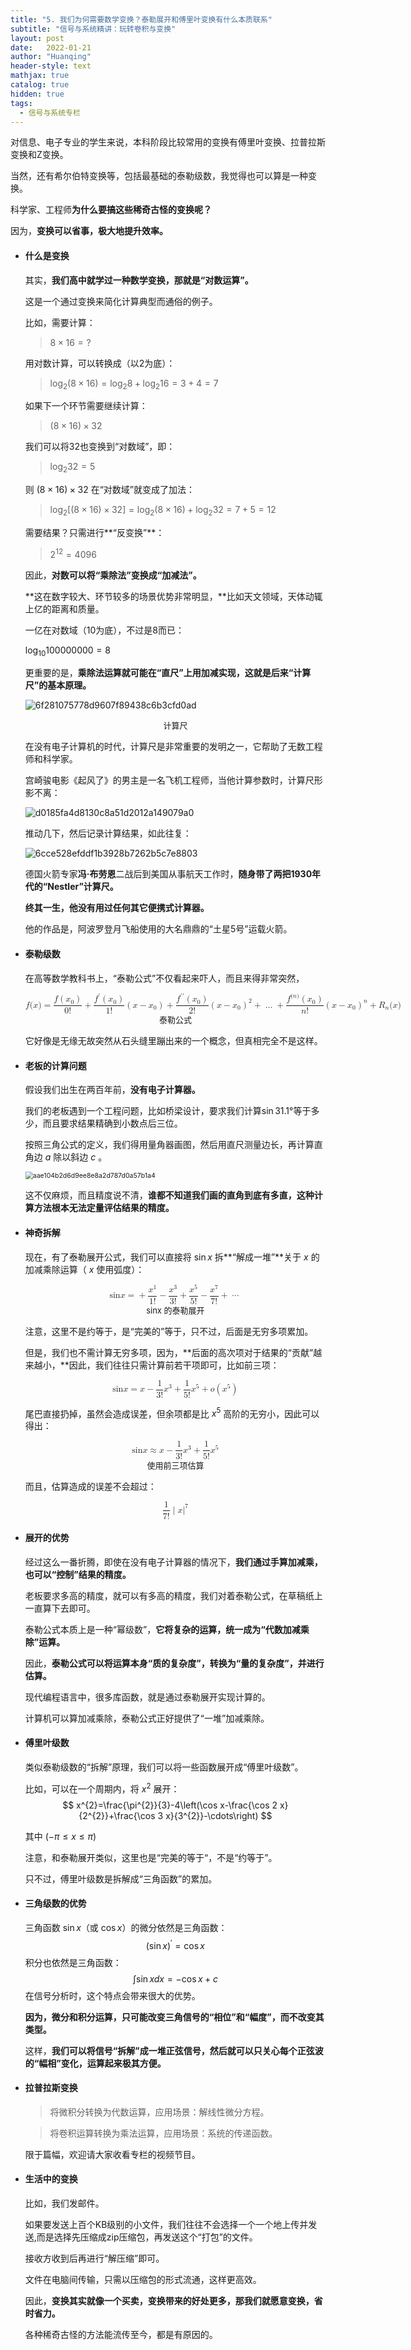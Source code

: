 ```yaml
---
title: "5. 我们为何需要数学变换？泰勒展开和傅里叶变换有什么本质联系"
subtitle: "信号与系统精讲：玩转卷积与变换"
layout: post
date:   2022-01-21
author: "Huanqing"
header-style: text
mathjax: true
catalog: true
hidden: true
tags:
  - 信号与系统专栏
---
```


对信息、电子专业的学生来说，本科阶段比较常用的变换有傅里叶变换、拉普拉斯变换和Z变换。

当然，还有希尔伯特变换等，包括最基础的泰勒级数，我觉得也可以算是一种变换。

科学家、工程师**为什么要搞这些稀奇古怪的变换呢？**

因为，**变换可以省事，极大地提升效率。**

- #### 什么是变换

  其实，**我们高中就学过一种数学变换，那就是“对数运算”。**

  这是一个通过变换来简化计算典型而通俗的例子。

  比如，需要计算：

  >  $8 \times 16 = ?$ 

  用对数计算，可以转换成（以2为底）：

  >  $\log _{2}(8 \times 16)=\log _{2} 8+\log _{2} 16=3+4=7$ 

  如果下一个环节需要继续计算：

  >  $(8 \times 16) \times 32$ 

  我们可以将32也变换到“对数域”，即：

  >  $\log _{2}32=5$ 

  则 $(8 \times 16) \times 32$ 在“对数域”就变成了加法：

  >  $\log _{2}[(8 \times 16) \times 32]=\log _{2}(8 \times 16)+\log _{2}32=7+5=12$ 

  需要结果？只需进行**“反变换”**：

  >  $2^{12}=4096$ 

  因此，**对数可以将“乘除法”变换成“加减法”。**

  **这在数字较大、环节较多的场景优势非常明显，**比如天文领域，天体动辄上亿的距离和质量。

  一亿在对数域（10为底），不过是8而已：

   $\log _{10}100000000=8$ 

  更重要的是，**乘除法运算就可能在“直尺”上用加减实现，这就是后来“计算尺”的基本原理。**

  

  ![6f281075778d9607f89438c6b3cfd0ad](https://gitee.com/hawkingwu/PicGo/raw/master/6f281075778d9607f89438c6b3cfd0ad.jpg)

   <center><font size="2">计算尺</font></center> 

  在没有电子计算机的时代，计算尺是非常重要的发明之一，它帮助了无数工程师和科学家。

  宫崎骏电影《起风了》的男主是一名飞机工程师，当他计算参数时，计算尺形影不离：

  ![d0185fa4d8130c8a51d2012a149079a0](https://gitee.com/hawkingwu/PicGo/raw/master/d0185fa4d8130c8a51d2012a149079a0.jpg)

  推动几下，然后记录计算结果，如此往复：

  ![6cce528efddf1b3928b7262b5c7e8803](https://gitee.com/hawkingwu/PicGo/raw/master/6cce528efddf1b3928b7262b5c7e8803.jpg)

  德国火箭专家**冯·布劳恩**二战后到美国从事航天工作时，**随身带了两把1930年代的“Nestler”计算尺。**

  **终其一生，他没有用过任何其它便携式计算器。**

  他的作品是，阿波罗登月飞船使用的大名鼎鼎的“土星5号”运载火箭。

  

- #### 泰勒级数

  在高等数学教科书上，“泰勒公式”不仅看起来吓人，而且来得非常突然，

  <math xmlns="http://www.w3.org/1998/Math/MathML" display="block">
    <mi>f</mi>
    <mo stretchy="false">(</mo>
    <mi>x</mi>
    <mo stretchy="false">)</mo>
    <mo>=</mo>
    <mfrac>
      <mrow>
        <mi>f</mi>
        <mrow data-mjx-texclass="INNER">
          <mo data-mjx-texclass="OPEN">(</mo>
          <msub>
            <mi>x</mi>
            <mrow>
              <mn>0</mn>
            </mrow>
          </msub>
          <mo data-mjx-texclass="CLOSE">)</mo>
        </mrow>
      </mrow>
      <mrow>
        <mn>0</mn>
        <mo>!</mo>
      </mrow>
    </mfrac>
    <mo>+</mo>
    <mfrac>
      <mrow>
        <msup>
          <mi>f</mi>
          <mrow>
            <mi data-mjx-alternate="1" mathvariant="normal">′</mi>
          </mrow>
        </msup>
        <mrow data-mjx-texclass="INNER">
          <mo data-mjx-texclass="OPEN">(</mo>
          <msub>
            <mi>x</mi>
            <mrow>
              <mn>0</mn>
            </mrow>
          </msub>
          <mo data-mjx-texclass="CLOSE">)</mo>
        </mrow>
      </mrow>
      <mrow>
        <mn>1</mn>
        <mo>!</mo>
      </mrow>
    </mfrac>
    <mrow data-mjx-texclass="INNER">
      <mo data-mjx-texclass="OPEN">(</mo>
      <mi>x</mi>
      <mo>−</mo>
      <msub>
        <mi>x</mi>
        <mrow>
          <mn>0</mn>
        </mrow>
      </msub>
      <mo data-mjx-texclass="CLOSE">)</mo>
    </mrow>
    <mo>+</mo>
    <mfrac>
      <mrow>
        <msup>
          <mi>f</mi>
          <mrow>
            <mi data-mjx-alternate="1" mathvariant="normal">′</mi>
            <mi data-mjx-alternate="1" mathvariant="normal">′</mi>
          </mrow>
        </msup>
        <mrow data-mjx-texclass="INNER">
          <mo data-mjx-texclass="OPEN">(</mo>
          <msub>
            <mi>x</mi>
            <mrow>
              <mn>0</mn>
            </mrow>
          </msub>
          <mo data-mjx-texclass="CLOSE">)</mo>
        </mrow>
      </mrow>
      <mrow>
        <mn>2</mn>
        <mo>!</mo>
      </mrow>
    </mfrac>
    <msup>
      <mrow data-mjx-texclass="INNER">
        <mo data-mjx-texclass="OPEN">(</mo>
        <mi>x</mi>
        <mo>−</mo>
        <msub>
          <mi>x</mi>
          <mrow>
            <mn>0</mn>
          </mrow>
        </msub>
        <mo data-mjx-texclass="CLOSE">)</mo>
      </mrow>
      <mrow>
        <mn>2</mn>
      </mrow>
    </msup>
    <mo>+</mo>
    <mo>…</mo>
    <mo>+</mo>
    <mfrac>
      <mrow>
        <msup>
          <mi>f</mi>
          <mrow>
            <mo stretchy="false">(</mo>
            <mi>n</mi>
            <mo stretchy="false">)</mo>
          </mrow>
        </msup>
        <mrow data-mjx-texclass="INNER">
          <mo data-mjx-texclass="OPEN">(</mo>
          <msub>
            <mi>x</mi>
            <mrow>
              <mn>0</mn>
            </mrow>
          </msub>
          <mo data-mjx-texclass="CLOSE">)</mo>
        </mrow>
      </mrow>
      <mrow>
        <mi>n</mi>
        <mo>!</mo>
      </mrow>
    </mfrac>
    <msup>
      <mrow data-mjx-texclass="INNER">
        <mo data-mjx-texclass="OPEN">(</mo>
        <mi>x</mi>
        <mo>−</mo>
        <msub>
          <mi>x</mi>
          <mrow>
            <mn>0</mn>
          </mrow>
        </msub>
        <mo data-mjx-texclass="CLOSE">)</mo>
      </mrow>
      <mrow>
        <mi>n</mi>
      </mrow>
    </msup>
    <mo>+</mo>
    <msub>
      <mi>R</mi>
      <mrow>
        <mi>n</mi>
      </mrow>
    </msub>
    <mo stretchy="false">(</mo>
    <mi>x</mi>
    <mo stretchy="false">)</mo>
  </math>

   <center><font size="2">泰勒公式</font></center> 

  它好像是无缘无故突然从石头缝里蹦出来的一个概念，但真相完全不是这样。

  

- #### 老板的计算问题

  假设我们出生在两百年前，**没有电子计算器。**

  我们的老板遇到一个工程问题，比如桥梁设计，要求我们计算$\sin31.1°$等于多少，而且要求结果精确到小数点后三位。

  按照三角公式的定义，我们得用量角器画图，然后用直尺测量边长，再计算直角边 $a$ 除以斜边 $c$ 。

  <img src="https://gitee.com/hawkingwu/PicGo/raw/master/aae104b2d6d9ee8e8a2d787d0a57b1a4.jpg" alt="aae104b2d6d9ee8e8a2d787d0a57b1a4" style="zoom: 75%;" />

  这不仅麻烦，而且精度说不清，**谁都不知道我们画的直角到底有多直，这种计算方法根本无法定量评估结果的精度。**

  

- #### 神奇拆解

  现在，有了泰勒展开公式，我们可以直接将 $\sin x$ 拆**“解成一堆”**关于 $x$ 的加减乘除运算（ $x$ 使用弧度）：

  <math xmlns="http://www.w3.org/1998/Math/MathML" display="block">
    <mi>sin</mi>
    <mo data-mjx-texclass="NONE">⁡</mo>
    <mi>x</mi>
    <mo>=</mo>
    <mo>+</mo>
    <mfrac>
      <msup>
        <mi>x</mi>
        <mrow>
          <mn>1</mn>
        </mrow>
      </msup>
      <mrow>
        <mn>1</mn>
        <mo>!</mo>
      </mrow>
    </mfrac>
    <mo>−</mo>
    <mfrac>
      <msup>
        <mi>x</mi>
        <mrow>
          <mn>3</mn>
        </mrow>
      </msup>
      <mrow>
        <mn>3</mn>
        <mo>!</mo>
      </mrow>
    </mfrac>
    <mo>+</mo>
    <mfrac>
      <msup>
        <mi>x</mi>
        <mrow>
          <mn>5</mn>
        </mrow>
      </msup>
      <mrow>
        <mn>5</mn>
        <mo>!</mo>
      </mrow>
    </mfrac>
    <mo>−</mo>
    <mfrac>
      <msup>
        <mi>x</mi>
        <mrow>
          <mn>7</mn>
        </mrow>
      </msup>
      <mrow>
        <mn>7</mn>
        <mo>!</mo>
      </mrow>
    </mfrac>
    <mo>+</mo>
    <mo>⋯</mo>
  </math>

   <center><font size="2">sinx 的泰勒展开</font></center> 

  注意，这里不是约等于，是“完美的”等于，只不过，后面是无穷多项累加。

  但是，我们也不需计算无穷多项，因为，**后面的高次项对于结果的“贡献”越来越小，**因此，我们往往只需计算前若干项即可，比如前三项：

  <math xmlns="http://www.w3.org/1998/Math/MathML" display="block">
    <mi>sin</mi>
    <mo data-mjx-texclass="NONE">⁡</mo>
    <mi>x</mi>
    <mo>=</mo>
    <mi>x</mi>
    <mo>−</mo>
    <mfrac>
      <mn>1</mn>
      <mrow>
        <mn>3</mn>
        <mo>!</mo>
      </mrow>
    </mfrac>
    <msup>
      <mi>x</mi>
      <mrow>
        <mn>3</mn>
      </mrow>
    </msup>
    <mo>+</mo>
    <mfrac>
      <mn>1</mn>
      <mrow>
        <mn>5</mn>
        <mo>!</mo>
      </mrow>
    </mfrac>
    <msup>
      <mi>x</mi>
      <mrow>
        <mn>5</mn>
      </mrow>
    </msup>
    <mo>+</mo>
    <mi>o</mi>
    <mrow data-mjx-texclass="INNER">
      <mo data-mjx-texclass="OPEN">(</mo>
      <msup>
        <mi>x</mi>
        <mrow>
          <mn>5</mn>
        </mrow>
      </msup>
      <mo data-mjx-texclass="CLOSE">)</mo>
    </mrow>
  </math>

  尾巴直接扔掉，虽然会造成误差，但余项都是比 $x^5$ 高阶的无穷小，因此可以得出：

  <math xmlns="http://www.w3.org/1998/Math/MathML" display="block">
    <mi>sin</mi>
    <mo data-mjx-texclass="NONE">⁡</mo>
    <mi>x</mi>
    <mo>≈</mo>
    <mi>x</mi>
    <mo>−</mo>
    <mfrac>
      <mn>1</mn>
      <mrow>
        <mn>3</mn>
        <mo>!</mo>
      </mrow>
    </mfrac>
    <msup>
      <mi>x</mi>
      <mrow>
        <mn>3</mn>
      </mrow>
    </msup>
    <mo>+</mo>
    <mfrac>
      <mn>1</mn>
      <mrow>
        <mn>5</mn>
        <mo>!</mo>
      </mrow>
    </mfrac>
    <msup>
      <mi>x</mi>
      <mrow>
        <mn>5</mn>
      </mrow>
    </msup>
  </math>

    <center><font size="2">使用前三项估算</font></center> 

  而且，估算造成的误差不会超过：

  <math xmlns="http://www.w3.org/1998/Math/MathML" display="block">
    <mfrac>
      <mn>1</mn>
      <mrow>
        <mn>7</mn>
        <mo>!</mo>
      </mrow>
    </mfrac>
    <mrow>
      <mo stretchy="false">|</mo>
    </mrow>
    <mi>x</mi>
    <msup>
      <mo stretchy="false">|</mo>
      <mrow>
        <mn>7</mn>
      </mrow>
    </msup>
  </math>

  

- #### 展开的优势

  经过这么一番折腾，即使在没有电子计算器的情况下，**我们通过手算加减乘，也可以“控制”结果的精度。**

  老板要求多高的精度，就可以有多高的精度，我们对着泰勒公式，在草稿纸上一直算下去即可。

  泰勒公式本质上是一种“幂级数”，**它将复杂的运算，统一成为“代数加减乘除”运算。**

  因此，**泰勒公式可以将运算本身“质的复杂度”，转换为“量的复杂度”，并进行估算。**

  现代编程语言中，很多库函数，就是通过泰勒展开实现计算的。

  计算机可以算加减乘除，泰勒公式正好提供了“一堆”加减乘除。



- #### 傅里叶级数

  类似泰勒级数的“拆解”原理，我们可以将一些函数展开成“傅里叶级数”。

  比如，可以在一个周期内，将 $x^2$ 展开：
  $$
  x^{2}=\frac{\pi^{2}}{3}-4\left(\cos x-\frac{\cos 2 x}{2^{2}}+\frac{\cos 3 x}{3^{2}}-\cdots\right)
  $$

  其中 $(-\pi \leq x \leq \pi)$ 

  注意，和泰勒展开类似，这里也是“完美的等于“，不是“约等于”。

  只不过，傅里叶级数是拆解成“三角函数”的累加。

  

- #### 三角级数的优势

  三角函数 $\sin x$（或 $\cos x$）的微分依然是三角函数：
  $$
  (\sin x)^{\prime}=\cos x
  $$
  积分也依然是三角函数：
  $$
  \int \sin x d x=-\cos x+c
  $$
  在信号分析时，这个特点会带来很大的优势。

  **因为，微分和积分运算，只可能改变三角信号的“相位”和“幅度”，而不改变其类型。**

  这样，**我们可以将信号“拆解”成一堆正弦信号，然后就可以只关心每个正弦波的“幅相”变化，运算起来极其方便。**

  

- #### 拉普拉斯变换

  > 将微积分转换为代数运算，应用场景：解线性微分方程。

  > 将卷积运算转换为乘法运算，应用场景：系统的传递函数。

  限于篇幅，欢迎请大家收看专栏的视频节目。

  

- #### 生活中的变换

  比如，我们发邮件。

  如果要发送上百个KB级别的小文件，我们往往不会选择一个一个地上传并发送,而是选择先压缩成zip压缩包，再发送这个“打包”的文件。

  接收方收到后再进行“解压缩”即可。

  文件在电脑间传输，只需以压缩包的形式流通，这样更高效。

  因此，**变换其实就像一个买卖，变换带来的好处更多，那我们就愿意变换，省时省力。**

  各种稀奇古怪的方法能流传至今，都是有原因的。

  

